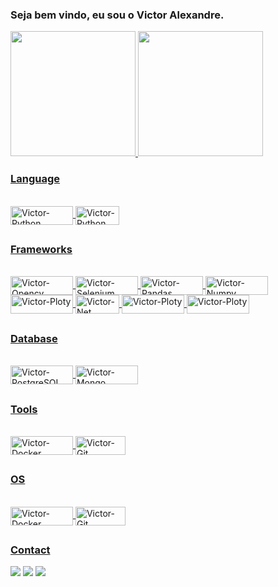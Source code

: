 ### Seja bem vindo, eu sou o Victor Alexandre.

 <div>
  <a href="https://github.com/VictorAlexandre1986">
  <img height="200em" src="https://github-readme-stats.vercel.app/api?username=VictorAlexandre1986&show_icons=true&theme=dark&include_all_commits=true&count_private=true"/>
  <img height="200em" src="https://github-readme-stats.vercel.app/api/top-langs/?username=VictorAlexandre1986&layout=compact&langs_count=16&theme=dark"/>
</div>
  
 
 
 ### Language 
 
<div style="display: inline_block"><br>
  <img align="center" alt="Victor-Python" height="30" width="100" src="https://img.shields.io/badge/Python-14354C?style=for-the-badge&logo=python&logoColor=white">
  <img align="center" alt="Victor-Python" height="30" width="70" src="https://img.shields.io/badge/C%23-239120?style=for-the-badge&logo=c-sharp&logoColor=white">
</div>
  
 
  ##
 
 ### Frameworks
 <div style="display: inline_block"><br>
     <img align="center" alt="Victor-Opencv" height="30" width="100" src="https://img.shields.io/badge/OpenCV-27338e?style=for-the-badge&logo=OpenCV&logoColor=white">
     <img align="center" alt="Victor-Selenium" height="30" width="100" src="https://img.shields.io/badge/Selenium-43B02A?style=for-the-badge&logo=Selenium&logoColor=white">
     <img align="center" alt="Victor-Pandas" height="30" width="100" src="https://img.shields.io/badge/Pandas-2C2D72?style=for-the-badge&logo=pandas&logoColor=white">
     <img align="center" alt="Victor-Numpy" height="30" width="100" src="https://img.shields.io/badge/Numpy-777BB4?style=for-the-badge&logo=numpy&logoColor=white">
     <img align="center" alt="Victor-Ploty" height="30" width="100" src="https://img.shields.io/badge/Plotly-239120?style=for-the-badge&logo=plotly&logoColor=white">
     <img align="center" alt="Victor-Net" height="30" width="70" src="https://img.shields.io/badge/.NET-512BD4?style=for-the-badge&logo=dotnet&logoColor=white">
     <img align="center" alt="Victor-Ploty" height="30" width="100" src="https://img.shields.io/badge/Django-092E20?style=for-the-badge&logo=django&logoColor=white">
     <img align="center" alt="Victor-Ploty" height="30" width="100" src="https://img.shields.io/badge/Flask-000000?style=for-the-badge&logo=flask&logoColor=white">
 </div>
 
 ##
 
  ### Database
 <div style="display: inline_block"><br>
     <img align="center" alt="Victor-PostgreSQL" height="30" width="100" src="https://img.shields.io/badge/PostgreSQL-316192?style=for-the-badge&logo=postgresql&logoColor=white">
     <img align="center" alt="Victor-Mongo" height="30" width="100" src="https://img.shields.io/badge/MongoDB-4EA94B?style=for-the-badge&logo=mongodb&logoColor=white">
 </div>
 
 ##
 
   ### Tools
 <div style="display: inline_block"><br>
     <img align="center" alt="Victor-Docker" height="30" width="100" src="https://img.shields.io/badge/Docker-2CA5E0?style=for-the-badge&logo=docker&logoColor=white">
     <img align="center" alt="Victor-Git" height="30" width="80" src="https://img.shields.io/badge/Git-F05032?style=for-the-badge&logo=git&logoColor=white">

 </div>
 
 ##
 
 ### OS
  <div style="display: inline_block"><br>
     <img align="center" alt="Victor-Docker" height="30" width="100" src="https://img.shields.io/badge/Windows-0078D6?style=for-the-badge&logo=windows&logoColor=white">
     <img align="center" alt="Victor-Git" height="30" width="80" src="https://img.shields.io/badge/Linux-FCC624?style=for-the-badge&logo=linux&logoColor=black">
 </div>
 

 ##
 
 ### Contact
  <div> 
  <a href="https://victoralexandre29051986.medium.com/atalhos-úteis-para-vs-code-6530769eac5d" target="_blank"><img src="https://img.shields.io/badge/Medium-12100E?style=for-the-badge&logo=medium&logoColor=white"></a>
  <a href = "mailto:victoralexandre29051986@gmail.com"><img src="https://img.shields.io/badge/-Gmail-%23333?style=for-the-badge&logo=gmail&logoColor=white" target="_blank"></a>
  <a href="https://www.linkedin.com/in/victor-alexandre-017024202/" target="_blank"><img src="https://img.shields.io/badge/-LinkedIn-%230077B5?style=for-the-badge&logo=linkedin&logoColor=white" target="_blank"></a> 
 
 


